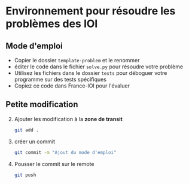 # Environnement pour résoudre les problèmes des IOI

## Mode d'emploi

- Copier le dossier `template-problem` et le renommer
- éditer le code dans le fichier `solve.py` pour résoudre votre problème
- Utilisez les fichiers dans le dossier `tests` pour déboguer votre programme sur des tests spécifiques
- Copiez ce code dans France-IOI pour l'évaluer

## Petite modification


2. Ajouter les modification à la **zone de transit**

    ```bash
    git add .
    ```

1. créer un commit
    ```bash
    git commit -m "Ajout du mode d'emploi"
    ```

3. Pousser le commit sur le remote
    ```bash
    git push
    ```
